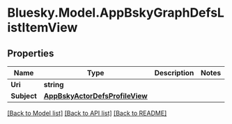 # Bluesky.Model.AppBskyGraphDefsListItemView

## Properties

Name | Type | Description | Notes
------------ | ------------- | ------------- | -------------
**Uri** | **string** |  | 
**Subject** | [**AppBskyActorDefsProfileView**](AppBskyActorDefsProfileView.md) |  | 

[[Back to Model list]](../README.md#documentation-for-models) [[Back to API list]](../README.md#documentation-for-api-endpoints) [[Back to README]](../README.md)

